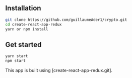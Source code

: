 
## Installation

```bash
git clone https://github.com/guillaumeAder1/crypto.git
cd create-react-app-redux
yarn or npm install
```

## Get started

```bash
yarn start
npm start
```

This app is built using [create-react-app-redux.git].
